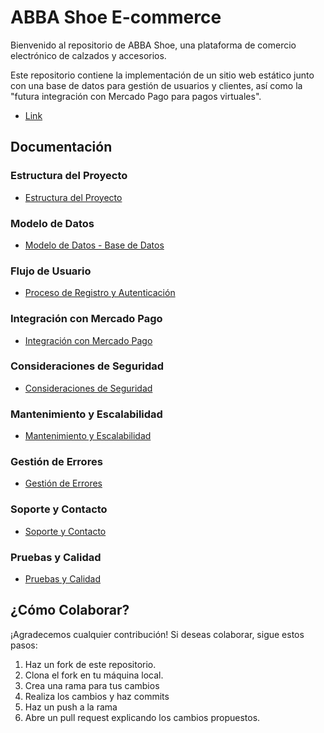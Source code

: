 
# ABBA Shoe E-commerce

Bienvenido al repositorio de ABBA Shoe, una plataforma de comercio electrónico de calzados y accesorios.

Este repositorio contiene la implementación de un sitio web estático junto con una base de datos para gestión de usuarios y clientes, así como la "futura integración con Mercado Pago para pagos virtuales".

- [Link](https://abbashoe.000webhostapp.com/)

## Documentación

### Estructura del Proyecto
- [Estructura del Proyecto](docs/estructura-del-proyecto.md)

### Modelo de Datos
- [Modelo de Datos - Base de Datos](docs/modelo-de-datos.md)

### Flujo de Usuario
- [Proceso de Registro y Autenticación](docs/flujo-de-usuario.md)

### Integración con Mercado Pago
- [Integración con Mercado Pago](#)

### Consideraciones de Seguridad
- [Consideraciones de Seguridad](docs/consideraciones-seguridad.md)

### Mantenimiento y Escalabilidad
- [Mantenimiento y Escalabilidad](#)

### Gestión de Errores
- [Gestión de Errores](#)

### Soporte y Contacto
- [Soporte y Contacto](#)

### Pruebas y Calidad
- [Pruebas y Calidad](#)

## ¿Cómo Colaborar?

¡Agradecemos cualquier contribución!
Si deseas colaborar, sigue estos pasos:
1. Haz un fork de este repositorio.
2. Clona el fork en tu máquina local.
3. Crea una rama para tus cambios 
4. Realiza los cambios y haz commits 
5. Haz un push a la rama 
6. Abre un pull request explicando los cambios propuestos.



